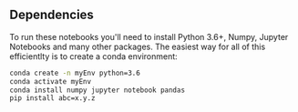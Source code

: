 ﻿## Dependencies

To run these notebooks you'll need to install Python 3.6+, Numpy, Jupyter Notebooks and many other packages. The easiest way for all of this efficientlty is to create a conda environment:

```bash
conda create -n myEnv python=3.6
conda activate myEnv
conda install numpy jupyter notebook pandas
pip install abc=x.y.z
```
